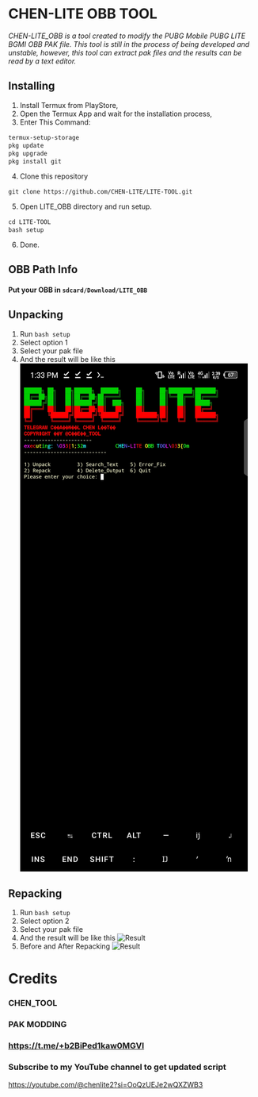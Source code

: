 # CHEN-LITE OBB TOOL
_CHEN-LITE_OBB is a tool created to modify the PUBG Mobile PUBG LITE BGMI OBB PAK file. This tool is still in the process of being developed and unstable, however, this tool can extract pak files and the results can be read by a text editor._

## Installing
1. Install Termux from PlayStore,
2. Open the Termux App and wait for the installation process,
3. Enter This Command:
```
termux-setup-storage
pkg update
pkg upgrade
pkg install git
```
4. Clone this repository
```
git clone https://github.com/CHEN-LITE/LITE-TOOL.git
```
5. Open LITE_OBB directory and run setup.
```
cd LITE-TOOL
bash setup
```
6. Done.

## OBB Path Info
#### Put your OBB in `sdcard/Download/LITE_OBB`

## Unpacking
1. Run ```bash setup```
2. Select option 1
3. Select your pak file
4. And the result will be like this
![Result](/Chenui2.jpg)

## Repacking
1. Run ```bash setup```
2. Select option 2
3. Select your pak file
4. And the result will be like this
![Result](/screenshot/complete_repacking.jpg)
5. Before and After Repacking
![Result](/screenshot/beforeafter_repacking.jpg)

# Credits
### CHEN_TOOL
### PAK MODDING 
### https://t.me/+b2BiPed1kaw0MGVl

### Subscribe to my YouTube channel to get updated script 
https://youtube.com/@chenlite2?si=OoQzUEJe2wQXZWB3
